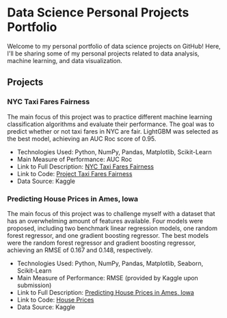 # Data Science Personal Projects Portfolio

Welcome to my personal portfolio of data science projects on GitHub! Here, I'll be sharing some of my personal projects related to data analysis, machine learning, and data visualization.

## Projects

### NYC Taxi Fares Fairness

The main focus of this project was to practice different machine learning classification algorithms and evaluate their performance. The goal was to predict whether or not taxi fares in NYC are fair. LightGBM was selected as the best model, achieving an AUC Roc score of 0.95.

- Technologies Used: Python, NumPy, Pandas, Matplotlib, Scikit-Learn
- Main Measure of Performance: AUC Roc
- Link to Full Description: [NYC Taxi Fares Fairness](https://github.com/asenzaya/data-science-projects/blob/main/taxi_fares_fairness%20(classification)/README.md)
- Link to Code: [Project Taxi Fares Fairness](https://github.com/asenzaya/data-science-projects/blob/main/taxi_fares_fairness%20(classification)/Project_taxi_fares_fairness.ipynb)
- Data Source: Kaggle

### Predicting House Prices in Ames, Iowa

The main focus of this project was to challenge myself with a dataset that has an overwhelming amount of features available. Four models were proposed, including two benchmark linear regression models, one random forest regressor, and one gradient boosting regressor. The best models were the random forest regressor and gradient boosting regressor, achieving an RMSE of 0.167 and 0.148, respectively.

- Technologies Used: Python, NumPy, Pandas, Matplotlib, Seaborn, Scikit-Learn
- Main Measure of Performance: RMSE (provided by Kaggle upon submission)
- Link to Full Description: [Predicting House Prices in Ames, Iowa](https://github.com/asenzaya/data-science-projects/blob/main/house_prices%20(regression)/README.md)
- Link to Code: [House Prices](https://github.com/asenzaya/data-science-projects/blob/main/house_prices%20(regression)/house_prices.ipynb)
- Data Source: Kaggle